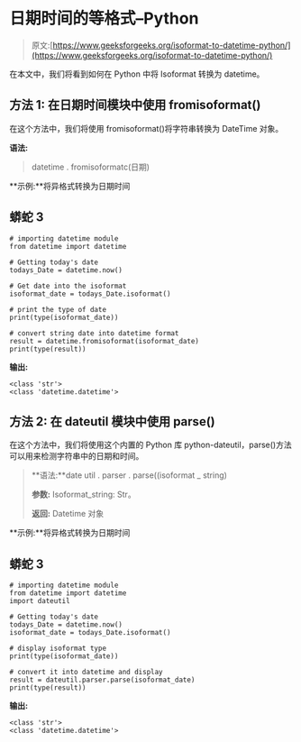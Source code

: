 # 日期时间的等格式–Python

> 原文:[https://www.geeksforgeeks.org/isoformat-to-datetime-python/](https://www.geeksforgeeks.org/isoformat-to-datetime-python/)

在本文中，我们将看到如何在 Python 中将 Isoformat 转换为 datetime。

## **方法 1:** 在日期时间模块中使用 fromisoformat()

在这个方法中，我们将使用 fromisoformat()将字符串转换为 DateTime 对象。

**语法:**

> datetime . fromisoformatc(日期)

**示例:**将异格式转换为日期时间

## 蟒蛇 3

```
# importing datetime module
from datetime import datetime

# Getting today's date
todays_Date = datetime.now()

# Get date into the isoformat
isoformat_date = todays_Date.isoformat()

# print the type of date
print(type(isoformat_date))

# convert string date into datetime format
result = datetime.fromisoformat(isoformat_date)
print(type(result))
```

**输出:**

```
<class 'str'>
<class 'datetime.datetime'>
```

## **方法 2:** 在 dateutil 模块中使用 parse()

在这个方法中，我们将使用这个内置的 Python 库 python-dateutil，parse()方法可以用来检测字符串中的日期和时间。

> **语法:**date util . parser . parse((isoformat _ string)
> 
> **参数:** Isoformat_string: Str。
> 
> **返回:** Datetime 对象

**示例:**将异格式转换为日期时间

## 蟒蛇 3

```
# importing datetime module
from datetime import datetime
import dateutil

# Getting today's date
todays_Date = datetime.now()
isoformat_date = todays_Date.isoformat()

# display isoformat type
print(type(isoformat_date))

# convert it into datetime and display
result = dateutil.parser.parse(isoformat_date)
print(type(result))
```

**输出:**

```
<class 'str'>
<class 'datetime.datetime'>
```